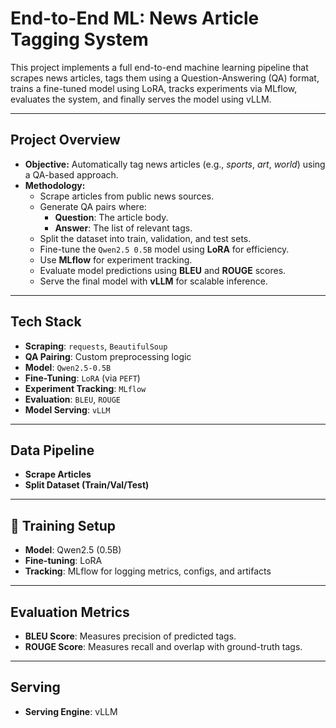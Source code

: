 #  End-to-End ML: News Article Tagging System

This project implements a full end-to-end machine learning pipeline that scrapes news articles, tags them using a Question-Answering (QA) format, trains a fine-tuned model using LoRA, tracks experiments via MLflow, evaluates the system, and finally serves the model using vLLM.

---

##  Project Overview

- **Objective:** Automatically tag news articles (e.g., *sports*, *art*, *world*) using a QA-based approach.
- **Methodology:**
  - Scrape articles from public news sources.
  - Generate QA pairs where:
    - **Question**: The article body.
    - **Answer**: The list of relevant tags.
  - Split the dataset into train, validation, and test sets.
  - Fine-tune the `Qwen2.5 0.5B` model using **LoRA** for efficiency.
  - Use **MLflow** for experiment tracking.
  - Evaluate model predictions using **BLEU** and **ROUGE** scores.
  - Serve the final model with **vLLM** for scalable inference.

---

##  Tech Stack

- **Scraping**: `requests`, `BeautifulSoup`
- **QA Pairing**: Custom preprocessing logic
- **Model**: `Qwen2.5-0.5B`
- **Fine-Tuning**: `LoRA` (via `PEFT`)
- **Experiment Tracking**: `MLflow`
- **Evaluation**: `BLEU`, `ROUGE`
- **Model Serving**: `vLLM`

---

##  Data Pipeline
- **Scrape Articles**
- **Split Dataset (Train/Val/Test)**

---

## 🔧 Training Setup

- **Model**: Qwen2.5 (0.5B)
- **Fine-tuning**: LoRA
- **Tracking**: MLflow for logging metrics, configs, and artifacts

---

##  Evaluation Metrics

- **BLEU Score**: Measures precision of predicted tags.
- **ROUGE Score**: Measures recall and overlap with ground-truth tags.

---

##  Serving

- **Serving Engine**: vLLM
